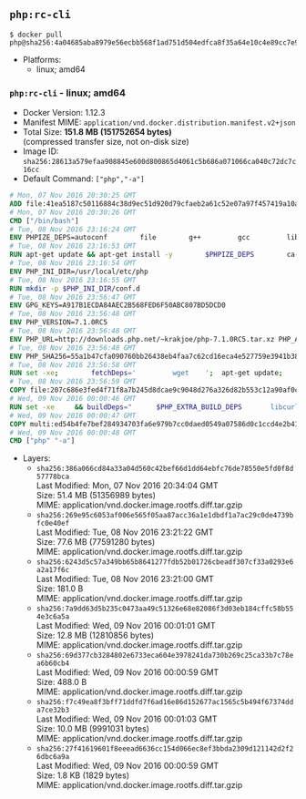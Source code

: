 ## `php:rc-cli`

```console
$ docker pull php@sha256:4a04685aba8979e56ecbb568f1ad751d504edfca8f35a64e10c4e89cc7e9052c
```

-	Platforms:
	-	linux; amd64

### `php:rc-cli` - linux; amd64

-	Docker Version: 1.12.3
-	Manifest MIME: `application/vnd.docker.distribution.manifest.v2+json`
-	Total Size: **151.8 MB (151752654 bytes)**  
	(compressed transfer size, not on-disk size)
-	Image ID: `sha256:28613a579efaa908845e600d800865d4061c5b686a071066ca040c72dc7c16cc`
-	Default Command: `["php","-a"]`

```dockerfile
# Mon, 07 Nov 2016 20:30:25 GMT
ADD file:41ea5187c50116884c38d9ec51d920d79cfaeb2a61c52e07a97f457419a10a4f in / 
# Mon, 07 Nov 2016 20:30:26 GMT
CMD ["/bin/bash"]
# Tue, 08 Nov 2016 23:16:24 GMT
ENV PHPIZE_DEPS=autoconf 		file 		g++ 		gcc 		libc-dev 		make 		pkg-config 		re2c
# Tue, 08 Nov 2016 23:16:53 GMT
RUN apt-get update && apt-get install -y 		$PHPIZE_DEPS 		ca-certificates 		curl 		libedit2 		libsqlite3-0 		libxml2 		xz-utils 	--no-install-recommends && rm -r /var/lib/apt/lists/*
# Tue, 08 Nov 2016 23:16:54 GMT
ENV PHP_INI_DIR=/usr/local/etc/php
# Tue, 08 Nov 2016 23:16:55 GMT
RUN mkdir -p $PHP_INI_DIR/conf.d
# Tue, 08 Nov 2016 23:56:47 GMT
ENV GPG_KEYS=A917B1ECDA84AEC2B568FED6F50ABC807BD5DCD0
# Tue, 08 Nov 2016 23:56:48 GMT
ENV PHP_VERSION=7.1.0RC5
# Tue, 08 Nov 2016 23:56:48 GMT
ENV PHP_URL=http://downloads.php.net/~krakjoe/php-7.1.0RC5.tar.xz PHP_ASC_URL=
# Tue, 08 Nov 2016 23:56:48 GMT
ENV PHP_SHA256=55a1b47cfa090760bb26438eb4faa7c62cd16eca4e527759e3941b38941f8f14 PHP_MD5=1d195b0aeb63914a308fb215671445a5
# Tue, 08 Nov 2016 23:56:58 GMT
RUN set -xe; 		fetchDeps=' 		wget 	'; 	apt-get update; 	apt-get install -y --no-install-recommends $fetchDeps; 	rm -rf /var/lib/apt/lists/*; 		mkdir -p /usr/src; 	cd /usr/src; 		wget -O php.tar.xz "$PHP_URL"; 		if [ -n "$PHP_SHA256" ]; then 		echo "$PHP_SHA256 *php.tar.xz" | sha256sum -c -; 	fi; 	if [ -n "$PHP_MD5" ]; then 		echo "$PHP_MD5 *php.tar.xz" | md5sum -c -; 	fi; 		if [ -n "$PHP_ASC_URL" ]; then 		wget -O php.tar.xz.asc "$PHP_ASC_URL"; 		export GNUPGHOME="$(mktemp -d)"; 		for key in $GPG_KEYS; do 			gpg --keyserver ha.pool.sks-keyservers.net --recv-keys "$key"; 		done; 		gpg --batch --verify php.tar.xz.asc php.tar.xz; 		rm -r "$GNUPGHOME"; 	fi; 		apt-get purge -y --auto-remove $fetchDeps
# Tue, 08 Nov 2016 23:56:59 GMT
COPY file:207c686e3fed4f71f8a7b245d8dcae9c9048d276a326d82b553c12a90af0c0ca in /usr/local/bin/ 
# Wed, 09 Nov 2016 00:00:46 GMT
RUN set -xe 	&& buildDeps=" 		$PHP_EXTRA_BUILD_DEPS 		libcurl4-openssl-dev 		libedit-dev 		libsqlite3-dev 		libssl-dev 		libxml2-dev 	" 	&& apt-get update && apt-get install -y $buildDeps --no-install-recommends && rm -rf /var/lib/apt/lists/* 		&& docker-php-source extract 	&& cd /usr/src/php 	&& ./configure 		--with-config-file-path="$PHP_INI_DIR" 		--with-config-file-scan-dir="$PHP_INI_DIR/conf.d" 				--disable-cgi 				--enable-ftp 		--enable-mbstring 		--enable-mysqlnd 				--with-curl 		--with-libedit 		--with-openssl 		--with-zlib 				$PHP_EXTRA_CONFIGURE_ARGS 	&& make -j "$(nproc)" 	&& make install 	&& { find /usr/local/bin /usr/local/sbin -type f -executable -exec strip --strip-all '{}' + || true; } 	&& make clean 	&& docker-php-source delete 		&& apt-get purge -y --auto-remove -o APT::AutoRemove::RecommendsImportant=false $buildDeps
# Wed, 09 Nov 2016 00:00:47 GMT
COPY multi:ed54b4fe7bef284934703fa6e979b7cc0daed0549a07586d0c1ccd4e2b41884a in /usr/local/bin/ 
# Wed, 09 Nov 2016 00:00:48 GMT
CMD ["php" "-a"]
```

-	Layers:
	-	`sha256:386a066cd84a33a04d560c42bef66d1dd64ebfc76de78550e5fd0f8d57778bca`  
		Last Modified: Mon, 07 Nov 2016 20:34:04 GMT  
		Size: 51.4 MB (51356989 bytes)  
		MIME: application/vnd.docker.image.rootfs.diff.tar.gzip
	-	`sha256:269e95c6053af006e565f05aa87acc36a1e1dbdf1a7ac29c0de4739bfc0e40ef`  
		Last Modified: Tue, 08 Nov 2016 23:21:22 GMT  
		Size: 77.6 MB (77591280 bytes)  
		MIME: application/vnd.docker.image.rootfs.diff.tar.gzip
	-	`sha256:6243d5c57a349bb65b8641277fdb52b01726cbeadf307cf33a0293e6a2a17f6c`  
		Last Modified: Tue, 08 Nov 2016 23:21:00 GMT  
		Size: 181.0 B  
		MIME: application/vnd.docker.image.rootfs.diff.tar.gzip
	-	`sha256:7a9dd63d5b235c0473aa49c51326e68e82086f3d03eb184cffc58b554e3c6a5a`  
		Last Modified: Wed, 09 Nov 2016 00:01:01 GMT  
		Size: 12.8 MB (12810856 bytes)  
		MIME: application/vnd.docker.image.rootfs.diff.tar.gzip
	-	`sha256:69d377cb3284802e6733eca604e3978241da730b269c25ca33b7c78ea6b60cb4`  
		Last Modified: Wed, 09 Nov 2016 00:00:59 GMT  
		Size: 488.0 B  
		MIME: application/vnd.docker.image.rootfs.diff.tar.gzip
	-	`sha256:f7c49ea8f3bff71ddfd7f6ad16e86d152677ac1565c5b494f67374dda7ce32b3`  
		Last Modified: Wed, 09 Nov 2016 00:01:03 GMT  
		Size: 10.0 MB (9991031 bytes)  
		MIME: application/vnd.docker.image.rootfs.diff.tar.gzip
	-	`sha256:27f41619601f8eeead6636cc154d066ec8ef3bbda2309d121142d2f26dbc6a9a`  
		Last Modified: Wed, 09 Nov 2016 00:00:59 GMT  
		Size: 1.8 KB (1829 bytes)  
		MIME: application/vnd.docker.image.rootfs.diff.tar.gzip
